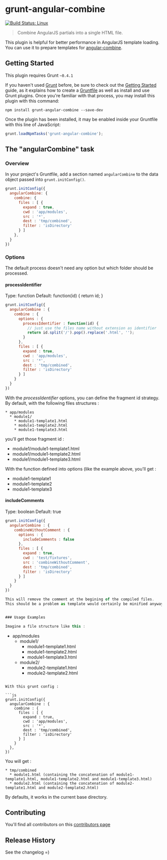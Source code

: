 # grunt-angular-combine

[![Build Status: Linux](https://travis-ci.org/astik/grunt-angular-combine.svg?branch=master)](https://travis-ci.org/astik/grunt-angular-combine)

> Combine AngularJS partials into a single HTML file.

This plugin is helpful for better performance in AngularJS template loading.
You can use it to prepare templates for [angular-combine](https://github.com/astik/angular-combine). 
  

## Getting Started
This plugin requires Grunt `~0.4.1`

If you haven't used [Grunt](http://gruntjs.com/) before, be sure to check out the [Getting Started](http://gruntjs.com/getting-started) guide, as it explains how to create a [Gruntfile](http://gruntjs.com/sample-gruntfile) as well as install and use Grunt plugins. Once you're familiar with that process, you may install this plugin with this command:

```shell
npm install grunt-angular-combine --save-dev
```

Once the plugin has been installed, it may be enabled inside your Gruntfile with this line of JavaScript:

```js
grunt.loadNpmTasks('grunt-angular-combine');
```


## The "angularCombine" task

### Overview
In your project's Gruntfile, add a section named `angularCombine` to the data object passed into `grunt.initConfig()`.

```js
grunt.initConfig({
  angularCombine: {
    combine: {
      files : [ {
        expand : true,
        cwd : 'app/modules',
        src : '*',
        dest : 'tmp/combined',
        filter : 'isDirectory'
      } ]
    },
  }
})
```

### Options

The default process doesn't need any option but which folder should be processed.

#### processIdentifier

Type: function
Default: function(id) { return id; }

```js
grunt.initConfig({
  angularCombine : {
    combine : {
      options : {
        processIdentifier : function(id) {
          // just use the files name without extension as identifier
          return id.split('/').pop().replace('.html', '');
        }
      },
      files : [ {
        expand : true,
        cwd : 'app/modules',
        src : '*',
        dest : 'tmp/combined',
        filter : 'isDirectory'
      } ]
    }
  }
})
```

With the *processIdentifier* options, you can define the fragment id strategy.
By default, with the following files structures :

```
* app/modules
  * module1/
    * module1-template1.html
    * module1-template2.html
    * module1-template3.html
```

you'll get those fragment id :

- module1/module1-template1.html
- module1/module1-template2.html
- module1/module1-template3.html

With the function defined into options (like the example above, you'll get :

- module1-template1
- module1-template2
- module1-template3

#### includeComments

Type: boolean
Default: true

```js
grunt.initConfig({
  angularCombine : {
    combineWithoutComment : {
      options : {
        includeComments : false
      },
      files : [ {
        expand : true,
        cwd : 'test/fixtures',
        src : 'combineWithoutComment',
        dest : 'tmp/combined',
        filter : 'isDirectory'
      } ]
    }
  }
})

This will remove the comment at the begining of the compiled files.
This should be a problem as template would certainly be minified anyway later in the delivery process.


### Usage Examples

Imagine a file structure like this :

```
* app/modules
  * module1/
    * module1-template1.html
    * module1-template2.html
    * module1-template3.html
  * module2/
    * module2-template1.html
    * module2-template2.html
```

With this grunt config :

```js
grunt.initConfig({
  angularCombine : {
    combine : {
      files : [ {
        expand : true,
        cwd : 'app/modules',
        src : '*',
        dest : 'tmp/combined',
        filter : 'isDirectory'
      } ]
    }
  },
})
```

You will get :

```
* tmp/combined
  * module1.html (containing the concatenation of module1-template1.html, module1-template2.html and module1-template3.html)
  * module2.html (containing the concatenation of module2-template1.html and module2-template2.html)
```

By defaults, it works in the current base directory.


## Contributing

You'll find all contributors on this [contributors page](https://github.com/astik/grunt-angular-combine/graphs/contributors)


## Release History

See the changelog =)
